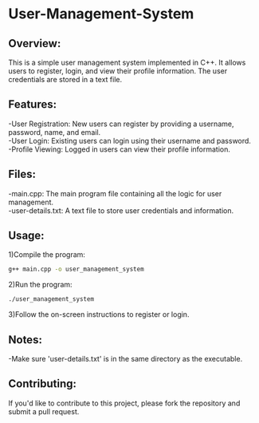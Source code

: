 # User-Management-System

## Overview:
This is a simple user management system implemented in C++. It allows users to register, login, and view their profile information. The user credentials are stored in a text file.

## Features:
-User Registration: New users can register by providing a username, password, name, and email.<br>
-User Login: Existing users can login using their username and password.<br>
-Profile Viewing: Logged in users can view their profile information.<br>

## Files:
-main.cpp: The main program file containing all the logic for user management.<br>
-user-details.txt: A text file to store user credentials and information.

## Usage:
1)Compile the program:
```sh
g++ main.cpp -o user_management_system
```

2)Run the program:
```sh
./user_management_system
```

3)Follow the on-screen instructions to register or login.

## Notes:
-Make sure 'user-details.txt' is in the same directory as the executable.

## Contributing:
If you'd like to contribute to this project, please fork the repository and submit a pull request.
